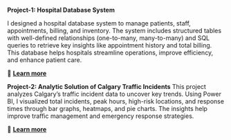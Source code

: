 **Project-1: Hospital Database System**

I designed a hospital database system to manage patients, staff, appointments, billing, and inventory. The system includes structured tables with well-defined relationships (one-to-many, many-to-many) and SQL queries to retrieve key insights like appointment history and total billing. This database helps hospitals streamline operations, improve efficiency, and enhance patient care.  

🔗 **[Learn more](https://github.com/Sashidhar99/Course-Projects/blob/5038d50b559c6fbd9def7e1a49c42a3205cea4a1/Git%20Hub%20Article%20(1).pdf)**

**Project-2: Analytic Solution of Calgary Traffic Incidents**
This project analyzes Calgary’s traffic incident data to uncover key trends. Using Power BI, I visualized total incidents, peak hours, high-risk locations, and response times through bar graphs, heatmaps, and pie charts. The insights help improve traffic management and emergency response strategies.

🔗 **[Learn more](https://github.com/Sashidhar99/Course-Projects/blob/5f00d3e7c035f92b13a95d4b2311ee3c8dd3447f/Report%20on%20Analytic%20Solution%20Of%20Calgary%20Traffic%20Incident%20Analysis.pdf)**
